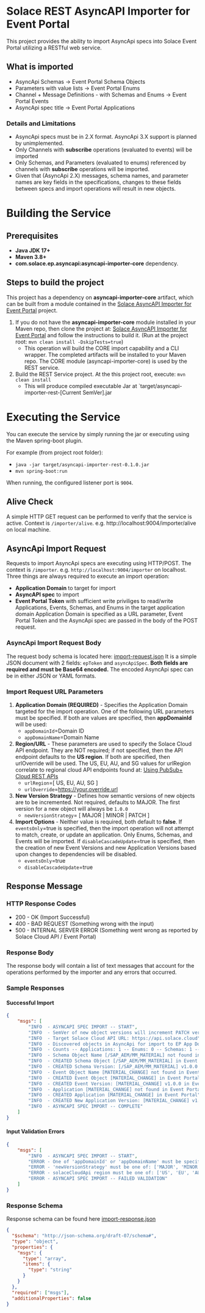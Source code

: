 # Solace REST AsyncAPI Importer for Event Portal
This project provides the ability to import AsyncApi specs into Solace Event Portal utilizing a RESTful web service. 

## What is imported
- AsyncApi Schemas &rarr; Event Portal Schema Objects
- Parameters with value lists &rarr; Event Portal Enums
- Channel + Message Definitions - with Schemas and Enums &rarr; Event Portal Events
- AsyncApi spec title &rarr; Event Portal Applications

### Details and Limitations
- AsyncApi specs must be in 2.X format. AsyncApi 3.X support is planned by unimplemented.
- Only Channels with **subscribe** operations (evaluated to events) will be imported
- Only Schemas, and Parameters (evaluated to enums) referenced by channels with **subscribe** operations will be imported.
- Given that (AsyncApi 2.X) messages, schema names, and parameter names are key fields in the specifications, changes to these fields between specs and import operations will result in new objects.

# Building the Service

## Prerequisites
- **Java JDK 17+**
- **Maven 3.8+**
- **com.solace.ep.asyncapi:asyncapi-importer-core** dependency.

## Steps to build the project
This project has a dependency on **asyncapi-importer-core** artifact, which can be built from a module contained in the [Solace AsyncAPI Importer for Event Portal](https://github.com/SolaceLabs/sol-ep-asyncapi-importer "Open project on GitHub") project.

1. If you do not have the **asyncapi-importer-core** module installed in your Maven repo, then clone the project at: [Solace AsyncAPI Importer for Event Portal](https://github.com/SolaceLabs/sol-ep-asyncapi-importer "Open project on GitHub") and follow the instructions to build it. (Run at the project root: `mvn clean install -DskipTests=true`)
    - This operation will build the CORE import capability and a CLI wrapper. The completed artifacts will be installed to your Maven repo. The CORE module (asyncapi-importer-core) is used by the REST service.
2. Build the REST Service project. At the this project root, execute: `mvn clean install`
    - This will produce compiled executable Jar at `target/asyncapi-importer-rest-[Current SemVer].jar

# Executing the Service
You can execute the service by simply running the jar or executing using the Maven spring-boot plugin.

For example (from project root folder):
- `java -jar target/asyncapi-importer-rest-0.1.0.jar`
- `mvn spring-boot:run`

When running, the configured listener port is `9004`.

## Alive Check
A simple HTTP GET request can be performed to verify that the service is active. Context is `/importer/alive`. e.g. http://localhost:9004/importer/alive on local machine.

## AsyncApi Import Request
Requests to import AsyncApi specs are executing using HTTP/POST. The context is `/importer`. e.g. `http://localhost:9004/importer` on localhost. Three things are always required to execute an import operation:
- **Application Domain** to target for import
- **AsyncAPI spec** to import
- **Event Portal Token** with sufficient write priviliges to read/write Applications, Events, Schemas, and Enums in the target application domain
Application Domain is specified as a URL parameter, Event Portal Token and the AsyncApi spec are passed in the body of the POST request.

### AsyncApi Import Request Body
The request body schema is located here: [import-request.json](src/main/resources/schemas/import-request.json)
It is a simple JSON document with 2 fields: `epToken` and `asyncApiSpec`. **Both fields are required and must be Base64 encoded.** The encoded AsyncApi spec can be in either JSON or YAML formats.

### Import Request URL Parameters

1. **Application Domain (REQUIRED)** - Specifies the Application Domain targeted for the import operation. One of the following URL parameters must be specified. If both are values are specified, then **appDomainId** will be used:
    - `appDomainId`=Domain ID
    - `appDomainName`=Domain Name
2. **Region/URL** - These parameters are used to specify the Solace Cloud API endpoint. They are NOT required; if not specified, then the API endpoint defaults to the **US region**. If both are specified, then urlOverride will be used. The US, EU, AU, and SG values for urlRegion correlate to regional cloud API endpoints found at: [Using PubSub+ Cloud REST APIs](https://api.solace.dev/cloud/reference/using-the-v2-rest-apis-for-pubsub-cloud) 
    - `urlRegion`=[ US, EU, AU, SG ]
    - `urlOverride`=https://your.override.url
3. **New Version Strategy** - Defines how semantic versions of new objects are to be incremented. Not required, defaults to MAJOR. The first version for a new object will always be `1.0.0`
    - `newVersionStrategy`= [ MAJOR | MINOR | PATCH ]
4. **Import Options** - Neither value is required, both default to **false**. If `eventsOnly`=true is specified, then the import operation will not attempt to match, create, or update an application. Only Enums, Schemas, and Events will be imported. If `disableCascadeUpdate`=true is specified, then the creation of new Event Versions and new Application Versions based upon changes to dependencies will be disabled.
    - `eventsOnly`=true
    - `disableCascadeUpdate`=true

## Response Message

### HTTP Response Codes
- 200 - OK (Import Successful)
- 400 - BAD REQUEST (Something wrong with the input)
- 500 - INTERNAL SERVER ERROR (Something went wrong as reported by Solace Cloud API / Event Portal)

### Response Body
The response body will contain a list of text messages that account for the operations performed by the importer and any errors that occurred.

### Sample Responses

#### Successful Import
```json
{
    "msgs": [
        "INFO  - ASYNCAPI SPEC IMPORT -- START",
        "INFO  - SemVer of new object versions will increment PATCH version of the previous object",
        "INFO  - Target Solace Cloud API URL: https://api.solace.cloud",
        "INFO  - Discovered objects in AsyncApi for import to EP App Domain: test-importer",
        "INFO  - Counts -- Applications: 1 -- Enums: 0 -- Schemas: 1 -- Events: 1",
        "INFO  - Schema Object Name [/SAP_AEM/MM_MATERIAL] not found in Event Portal",
        "INFO  - CREATED Schema Object [/SAP_AEM/MM_MATERIAL] in Event Portal",
        "INFO  - CREATED Schema Version: [/SAP_AEM/MM_MATERIAL] v1.0.0 in Event Portal",
        "INFO  - Event Object Name [MATERIAL_CHANGE] not found in Event Portal",
        "INFO  - CREATED Event Object [MATERIAL_CHANGE] in Event Portal",
        "INFO  - CREATED Event Version: [MATERIAL_CHANGE] v1.0.0 in Event Portal",
        "INFO  - Application [MATERIAL_CHANGE] not found in Event Portal",
        "INFO  - CREATED Application [MATERIAL_CHANGE] in Event Portal",
        "INFO  - CREATED New Application Version: [MATERIAL_CHANGE] v1.0.0 in Event Portal",
        "INFO  - ASYNCAPI SPEC IMPORT -- COMPLETE"
    ]
}
```

#### Input Validation Errors
```json
{
    "msgs": [
        "INFO  - ASYNCAPI SPEC IMPORT -- START",
        "ERROR - One of 'appDomainId' or 'appDomainName' must be specified on the request",
        "ERROR - 'newVersionStrategy' must be one of: ['MAJOR', 'MINOR', 'PATCH'] if specified; 'MAJOR' is the default",
        "ERROR - solaceCloudApi region must be one of: ['US', 'EU', 'AU', 'SG'] if specified; 'US' is the default",
        "ERROR - ASYNCAPI SPEC IMPORT -- FAILED VALIDATION"
    ]
}
```

### Response Schema

Response schema can be found here [import-response.json](src/main/resources/schemas/import-response.json)

```json
{
  "$schema": "http://json-schema.org/draft-07/schema#",
  "type": "object",
  "properties": {
    "msgs": {
      "type": "array",
      "items": {
        "type": "string"
      }
    }
  },
  "required": ["msgs"],
  "additionalProperties": false
}
```
